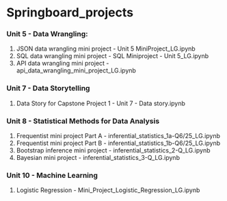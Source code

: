 # Springboard_projects

### Unit 5 - Data Wrangling:

1. JSON data wrangling mini project - Unit 5 MiniProject_LG.ipynb
2. SQL data wrangling mini project - SQL Miniproject - Unit 5_LG.ipynb
3. API data wrangling mini project - api_data_wrangling_mini_project_LG.ipynb

### Unit 7 - Data Storytelling

1. Data Story for Capstone Project 1 - Unit 7 - Data story.ipynb

### Unit 8 - Statistical Methods for Data Analysis

1. Frequentist mini project Part A - inferential_statistics_1a-Q6/25_LG.ipynb
2. Frequentist mini project Part B - inferential_statistics_1b-Q6/25_LG.ipynb
3. Bootstrap inference mini project - inferential_statistics_2-Q_LG.ipynb
4. Bayesian mini project - inferential_statistics_3-Q_LG.ipynb

### Unit 10 - Machine Learning

1. Logistic Regression - Mini_Project_Logistic_Regression_LG.ipynb
